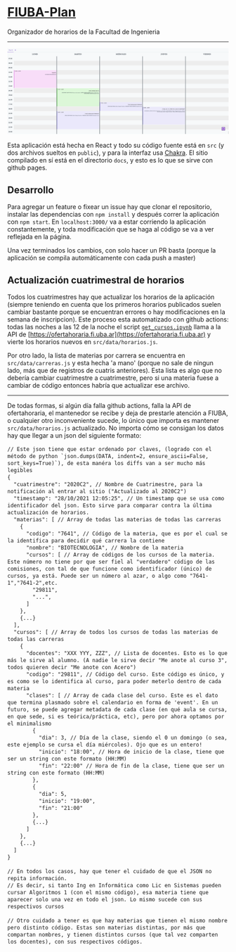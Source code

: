 # [FIUBA-Plan](https://fede.dm/FIUBA-Plan/)

Organizador de horarios de la Facultad de Ingenieria

---

![](public/fplan.png)

Esta aplicación está hecha en React y todo su código fuente está en `src` (y dos archivos sueltos en `public`), y para la interfaz usa [Chakra](https://chakra-ui.com/). El sitio compilado en sí está en el directorio `docs`, y esto es lo que se sirve con github pages.

## Desarrollo

Para agregar un feature o fixear un issue hay que clonar el repositorio, instalar las dependencias con `npm install` y después correr la aplicación con `npm start`. En `localhost:3000/` va a estar corriendo la aplicación constantemente, y toda modificación que se haga al código se va a ver reflejada en la página.

Una vez terminados los cambios, con solo hacer un PR basta (porque la aplicación se compila automáticamente con cada push a master)

## Actualización cuatrimestral de horarios

Todos los cuatrimestres hay que actualizar los horarios de la aplicación (siempre teniendo en cuenta que los primeros horarios publicados suelen cambiar bastante porque se encuentran errores o hay modificaciones en la semana de inscripcion). Este proceso esta automatizado con github actions: todas las noches a las 12 de la noche el script [`get_cursos.ipynb`](get_cursos.ipynb) llama a la API de [https://ofertahoraria.fi.uba.ar](https://ofertahoraria.fi.uba.ar) y vierte los horarios nuevos en `src/data/horarios.js`.

Por otro lado, la lista de materias por carrera se encuentra en `src/data/carreras.js` y esta hecha 'a mano' (porque no sale de ningun lado, más que de registros de cuatris anteriores). Esta lista es algo que no debería cambiar cuatrimestre a cuatrimestre, pero si una materia fuese a cambiar de código entonces habría que actualizar ese archivo.

---

De todas formas, si algún día falla github actions, falla la API de ofertahoraria, el mantenedor se recibe y deja de prestarle atención a FIUBA, o cualquier otro inconveniente sucede, lo único que importa es mantener `src/data/horarios.js` actualizado. No importa cómo se consigan los datos hay que llegar a un json del siguiente formato:

```jsonc
// Este json tiene que estar ordenado por claves, (logrado con el método de python `json.dumps(DATA, indent=2, ensure_ascii=False, sort_keys=True)`), de esta manéra los diffs van a ser mucho más legibles
{
  "cuatrimestre": "2020C2", // Nombre de Cuatrimestre, para la notificación al entrar al sitio ("Actualizado al 2020C2")
  "timestamp": "28/10/2021 12:05:25", // Un timestamp que se usa como identificador del json. Esto sirve para comparar contra la última actualización de horarios.
  "materias": [ // Array de todas las materias de todas las carreras
    {
      "codigo": "7641", // Código de la materia, que es por el cual se la identifica para decidir qué carrera la contiene
      "nombre": "BIOTECNOLOGIA", // Nombre de la materia
      "cursos": [ // Array de códigos de los cursos de la materia. Este número no tiene por que ser fiel al "verdadero" código de las comisiones, con tal de que funcione como identificador (único) de cursos, ya está. Puede ser un número al azar, o algo como "7641-1","7641-2",etc.
        "29811",
        "...",
      ]
    },
    {...}
  ],
  "cursos": [ // Array de todos los cursos de todas las materias de todas las carreras
    {
      "docentes": "XXX YYY, ZZZ", // Lista de docentes. Esto es lo que más le sirve al alumno. (A nadie le sirve decir "Me anote al curso 3", todos quieren decir "Me anote con Acero")
      "codigo": "29811", // Código del curso. Este código es único, y es como se lo identifica al curso, para poder meterlo dentro de cada materia
      "clases": [ // Array de cada clase del curso. Este es el dato que termina plasmado sobre el calendario en forma de 'event'. En un futuro, se puede agregar metadata de cada clase (en qué aula se cursa, en que sede, si es teórica/práctica, etc), pero por ahora optamos por el minimalismo
        {
          "dia": 3, // Día de la clase, siendo el 0 un domingo (o sea, este ejemplo se cursa el día miércoles). Ojo que es un entero!
          "inicio": "18:00", // Hora de inicio de la clase, tiene que ser un string con este formato (HH:MM)
          "fin": "22:00" // Hora de fin de la clase, tiene que ser un string con este formato (HH:MM)
        },
        {
          "dia": 5,
          "inicio": "19:00",
          "fin": "21:00"
        },
        {...}
      ]
    },
    {...}
  ]
}

// En todos los casos, hay que tener el cuidado de que el JSON no repita información.
// Es decir, si tanto Ing en Informática como Lic en Sistemas pueden cursar Algoritmos 1 (con el mismo código), esa materia tiene que aparecer solo una vez en todo el json. Lo mismo sucede con sus respectivos cursos

// Otro cuidado a tener es que hay materias que tienen el mismo nombre pero distinto código. Estas son materias distintas, por más que compartan nombres, y tienen distintos cursos (que tal vez comparten los docentes), con sus respectivos códigos.
```

